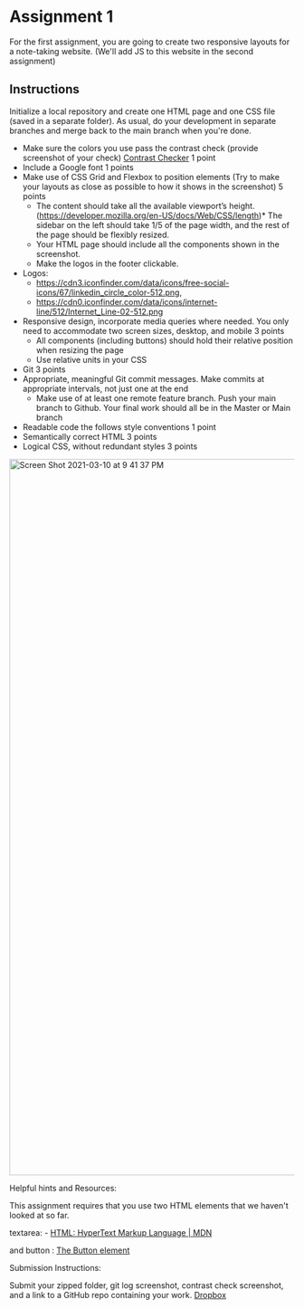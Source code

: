 # Assignment 1

For the first assignment, you are going to create two responsive layouts for a note-taking website. (We'll add JS to this website in the second assignment)

## Instructions

Initialize a local repository and create one HTML page and one CSS file (saved in a separate folder). As usual, do your development in separate branches and merge back to the main branch when you're done.

* Make sure the colors you use pass the contrast check (provide screenshot of your check)  [Contrast Checker](https://webaim.org/resources/contrastchecker/) 1 point
* Include a Google font 1 points
* Make use of CSS Grid and Flexbox to position elements (Try to make your layouts as close as possible to how it shows in the screenshot) 5 points
  * The content should take all the available viewport’s height. (https://developer.mozilla.org/en-US/docs/Web/CSS/length)* The sidebar on the left should take 1/5 of the page width, and the rest of the page should be flexibly resized.
  * Your HTML page should include all the components shown in the screenshot.
  * Make the logos in the footer clickable.
* Logos:
  * https://cdn3.iconfinder.com/data/icons/free-social-icons/67/linkedin_circle_color-512.png,
  * https://cdn0.iconfinder.com/data/icons/internet-line/512/Internet_Line-02-512.png
* Responsive design, incorporate media queries where needed. You only need to accommodate two screen sizes, desktop, and mobile 3 points
  * All components (including buttons) should hold their relative position when resizing the page
  * Use relative units in your CSS
* Git 3 points
* Appropriate, meaningful Git commit messages. Make commits at appropriate intervals, not just one at the end
  * Make use of at least one remote feature branch. Push your main branch to Github. Your final work should all be in the Master or Main branch
* Readable code the follows style conventions 1 point
* Semantically correct HTML 3 points
* Logical CSS, without redundant styles 3 points
<img width="1266" alt="Screen Shot 2021-03-10 at 9 41 37 PM" src="https://user-images.githubusercontent.com/47546786/199379845-02ce5273-de35-4814-b8f0-4e07584b185b.png">

Helpful hints and Resources:

This assignment requires that you use two HTML elements that we haven't looked at so far.

textarea: - [HTML: HyperText Markup Language | MDN](https://developer.mozilla.org/en-US/docs/Web/HTML/Element/textarea)

and button : [The Button element](https://developer.mozilla.org/en-US/docs/Web/HTML/Element/button)

Submission Instructions:

Submit your zipped folder, git log screenshot, contrast check screenshot, and a link to a GitHub repo containing your work.
[Dropbox](https://learn.bcit.ca/d2l/le/content/880007/viewContent/7779113/View)
